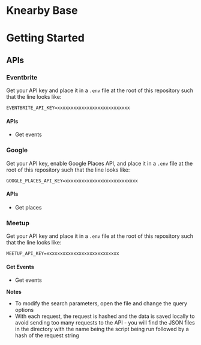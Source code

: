 # Knearby Base

# Getting Started

## APIs

### Eventbrite
Get your API key and place it in a `.env` file at the root of this repository such that the line looks like:

```
EVENTBRITE_API_KEY=xxxxxxxxxxxxxxxxxxxxxxxxxxx
```

#### APIs

- Get events

### Google
Get your API key, enable Google Places API, and place it in a `.env` file at the root of this repository such that the line looks like:

```
GOOGLE_PLACES_API_KEY=xxxxxxxxxxxxxxxxxxxxxxxxxxx
```

#### APIs

- Get places

### Meetup
Get your API key and place it in a `.env` file at the root of this repository such that the line looks like:

```
MEETUP_API_KEY=xxxxxxxxxxxxxxxxxxxxxxxxxxx
```

#### Get Events

- Get events

**Notes**
- To modify the search parameters, open the file and change the query options
- With each request, the request is hashed and the data is saved locally to avoid sending too many requests to the API - you will find the JSON files in the directory with the name being the script being run followed by a hash of the request string
